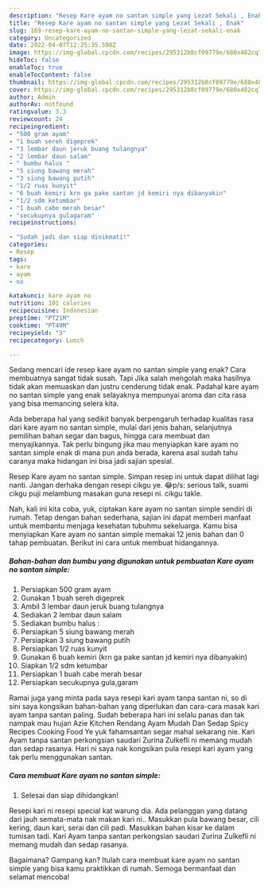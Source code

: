 ```yaml
---
description: "Resep Kare ayam no santan simple yang Lezat Sekali , Enak"
title: "Resep Kare ayam no santan simple yang Lezat Sekali , Enak"
slug: 169-resep-kare-ayam-no-santan-simple-yang-lezat-sekali-enak
category: Uncategorized
date: 2022-04-07T12:25:35.590Z
image: https://img-global.cpcdn.com/recipes/295312b8cf09779e/680x482cq70/kare-ayam-no-santan-simple-foto-resep-utama.jpg
hideToc: false
enableToc: true
enableTocContent: false
thumbnail: https://img-global.cpcdn.com/recipes/295312b8cf09779e/680x482cq70/kare-ayam-no-santan-simple-foto-resep-utama.jpg
cover: https://img-global.cpcdn.com/recipes/295312b8cf09779e/680x482cq70/kare-ayam-no-santan-simple-foto-resep-utama.jpg
author: Admin
authorAv: notfound
ratingvalue: 3.3
reviewcount: 24
recipeingredient:
- "500 gram ayam"
- "1 buah sereh digeprek"
- "3 lembar daun jeruk buang tulangnya"
- "2 lembar daun salam"
- " bumbu halus "
- "5 siung bawang merah"
- "3 siung bawang putih"
- "1/2 ruas kunyit"
- "6 buah kemiri krn ga pake santan jd kemiri nya dibanyakin"
- "1/2 sdm ketumbar"
- "1 buah cabe merah besar"
- "secukupnya gulagaram"
recipeinstructions:

- "Sudah jadi dan siap dinikmati!"
categories:
- Resep
tags:
- kare
- ayam
- no

katakunci: kare ayam no 
nutrition: 101 calories
recipecuisine: Indonesian
preptime: "PT21M"
cooktime: "PT49M"
recipeyield: "3"
recipecategory: Lunch

---
```



Sedang mencari ide resep kare ayam no santan simple yang enak? Cara membuatnya sangat tidak susah. Tapi Jika salah mengolah maka hasilnya tidak akan memuaskan dan justru cenderung tidak enak. Padahal kare ayam no santan simple yang enak selayaknya mempunyai aroma dan cita rasa yang bisa memancing selera kita.


Ada beberapa hal yang sedikit banyak berpengaruh terhadap kualitas rasa dari kare ayam no santan simple, mulai dari jenis bahan, selanjutnya pemilihan bahan segar dan bagus, hingga cara membuat dan menyajikannya. Tak perlu bingung jika mau menyiapkan kare ayam no santan simple enak di mana pun anda berada, karena asal sudah tahu caranya maka hidangan ini bisa jadi sajian spesial.

Resep Kare ayam no santan simple. Simpan resep ini untuk dapat dilihat lagi nanti. Jangan derhaka dengan resepi cikgu ye. 😂p/s: serious talk, suami cikgu puji melambung masakan guna resepi ni. cikgu takle.


Nah, kali ini kita coba, yuk, ciptakan kare ayam no santan simple sendiri di rumah. Tetap dengan bahan sederhana, sajian ini dapat memberi manfaat untuk membantu menjaga kesehatan tubuhmu sekeluarga. Kamu bisa menyiapkan Kare ayam no santan simple memakai 12 jenis bahan dan 0 tahap pembuatan. Berikut ini cara untuk membuat hidangannya.

<!--inarticleads1-->

##### Bahan-bahan dan bumbu yang digunakan untuk pembuatan Kare ayam no santan simple:

1. Persiapkan 500 gram ayam
1. Gunakan 1 buah sereh digeprek
1. Ambil 3 lembar daun jeruk buang tulangnya
1. Sediakan 2 lembar daun salam
1. Sediakan  bumbu halus :
1. Persiapkan 5 siung bawang merah
1. Persiapkan 3 siung bawang putih
1. Persiapkan 1/2 ruas kunyit
1. Gunakan 6 buah kemiri (krn ga pake santan jd kemiri nya dibanyakin)
1. Siapkan 1/2 sdm ketumbar
1. Persiapkan 1 buah cabe merah besar
1. Persiapkan secukupnya gula,garam


Ramai juga yang minta pada saya resepi kari ayam tanpa santan ni, so di sini saya kongsikan bahan-bahan yang diperlukan dan cara-cara masak kari ayam tanpa santan paling. Sudah beberapa hari ini selalu panas dan tak nampak mau hujan Azie Kitchen Rendang Ayam Mudah Dan Sedap Spicy Recipes Cooking Food Ye yuk fahamsantan segar mahal sekarang nie. Kari Ayam tanpa santan perkongsian saudari Zurina Zulkefli ni memang mudah dan sedap rasanya. Hari ni saya nak kongsikan pula resepi kari ayam yang tak perlu menggunakan santan. 

<!--inarticleads2-->

##### Cara membuat Kare ayam no santan simple:


1. Selesai dan siap dihidangkan!

Resepi kari ni resepi special kat warung dia. Ada pelanggan yang datang dari jauh semata-mata nak makan kari ni.. Masukkan pula bawang besar, cili kering, daun kari, serai dan cili padi. Masukkan bahan kisar ke dalam tumisan tadi. Kari Ayam tanpa santan perkongsian saudari Zurina Zulkefli ni memang mudah dan sedap rasanya. 

Bagaimana? Gampang kan? Itulah cara membuat kare ayam no santan simple yang bisa kamu praktikkan di rumah. Semoga bermanfaat dan selamat mencoba!
